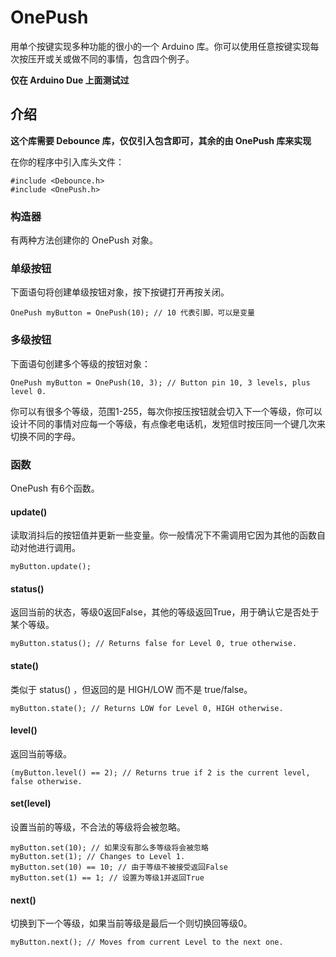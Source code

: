 # OnePush

用单个按键实现多种功能的很小的一个 Arduino 库。你可以使用任意按键实现每次按压开或关或做不同的事情，包含四个例子。

**仅在 Arduino Due 上面测试过**

## 介绍

**这个库需要 Debounce 库，仅仅引入包含即可，其余的由 OnePush 库来实现**

在你的程序中引入库头文件：

    #include <Debounce.h>
    #include <OnePush.h>

### 构造器

有两种方法创建你的 OnePush 对象。

### 单级按钮

下面语句将创建单级按钮对象，按下按键打开再按关闭。

    OnePush myButton = OnePush(10); // 10 代表引脚，可以是变量

### 多级按钮

下面语句创建多个等级的按钮对象：

    OnePush myButton = OnePush(10, 3); // Button pin 10, 3 levels, plus level 0.

你可以有很多个等级，范围1-255，每次你按压按钮就会切入下一个等级，你可以设计不同的事情对应每一个等级，有点像老电话机，发短信时按压同一个键几次来切换不同的字母。

### 函数

OnePush 有6个函数。

#### update()

读取消抖后的按钮值并更新一些变量。你一般情况下不需调用它因为其他的函数自动对他进行调用。

    myButton.update();

#### status()

返回当前的状态，等级0返回False，其他的等级返回True，用于确认它是否处于某个等级。

    myButton.status(); // Returns false for Level 0, true otherwise.

#### state()

类似于 status() ，但返回的是 HIGH/LOW 而不是 true/false。

    myButton.state(); // Returns LOW for Level 0, HIGH otherwise.

#### level()

返回当前等级。

    (myButton.level() == 2); // Returns true if 2 is the current level, false otherwise.

#### set(level)

设置当前的等级，不合法的等级将会被忽略。

    myButton.set(10); // 如果没有那么多等级将会被忽略
    myButton.set(1); // Changes to Level 1.
    myButton.set(10) == 10; // 由于等级不被接受返回False
    myButton.set(1) == 1; // 设置为等级1并返回True

#### next()

切换到下一个等级，如果当前等级是最后一个则切换回等级0。

    myButton.next(); // Moves from current Level to the next one.
